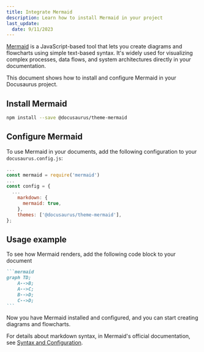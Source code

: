 ```yaml
---
title: Integrate Mermaid
description: Learn how to install Mermaid in your project 
last_update: 
  date: 9/11/2023
---
```


[Mermaid](https://mermaid.js.org/intro/) is a JavaScript-based tool that lets you create diagrams and flowcharts using simple text-based syntax.
It's widely used for visualizing complex processes, data flows, and system architectures directly in your documentation.

This document shows how to install and configure Mermaid in your Docusaurus project.

## Install Mermaid

```bash
npm install --save @docusaurus/theme-mermaid
```

## Configure Mermaid

To use Mermaid in your documents, add the following configuration to your `docusaurus.config.js`:

```js title="docusaurus.config.js"
...
const mermaid = require('mermaid')
...
const config = {
  ...
    markdown: {
      mermaid: true,
    },
    themes: ['@docusaurus/theme-mermaid'],
};
```

## Usage example

To see how Mermaid renders, add the following code block to your document

``````markdown title="Example Mermaid diagram"
```mermaid
graph TD;
    A-->B;
    A-->C;
    B-->D;
    C-->D;
```
``````

Now you have Mermaid installed and configured, and you can start creating diagrams and flowcharts.

For details about markdown syntax, in Mermaid's official documentation, see [Syntax and Configuration](https://mermaid.js.org/intro/n00b-syntaxReference.html).